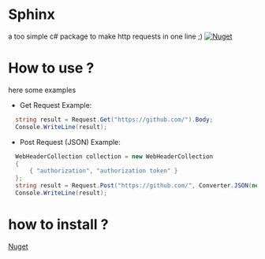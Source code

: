 # Sphinx
  
a too simple c# package to make http requests in one line ;)
<a href="https://www.nuget.org/packages/Sphinx/1.0.0" rel="Nuget">![Nuget](https://badgen.net/nuget/v/Sphinx/latest)</a>

# How to use ?
here some examples 

- Get Request Example:
```cs
  string result = Request.Get("https://github.com/").Body;
  Console.WriteLine(result);
```
- Post Request (JSON) Example:
```cs
  WebHeaderCollection collection = new WebHeaderCollection
  {
      { "authorization", "authorization token" }
  };
  string result = Request.Post("https://github.com/", Converter.JSON(new { content: "hello Sphinx :)" }), ContentType.json, collection).Body;
  Console.WriteLine(result);
```

# how to install ? 
[Nuget](https://www.nuget.org/packages/Sphinx/1.0.0)

